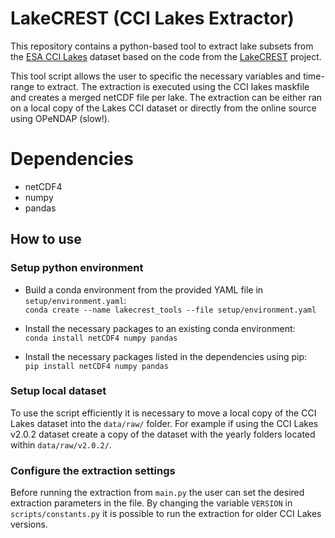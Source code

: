 # LakeCREST (CCI Lakes Extractor)
This repository contains a python-based tool to extract lake subsets from the [ESA CCI Lakes](https://catalogue.ceda.ac.uk/uuid/a07deacaffb8453e93d57ee214676304) dataset based on the code from the [LakeCREST](https://climate.esa.int/es/esa-climate/esa-cci/Fellowships/esa-cci-research-fellowship-elisa-calamita/) project.

This tool script allows the user to specific the necessary variables and time-range to extract. The extraction is executed using the CCI lakes maskfile and creates a merged netCDF file per lake. The extraction can be either ran on a local copy of the Lakes CCI dataset or directly from the online source using OPeNDAP (slow!).

# Dependencies
- netCDF4
- numpy
- pandas

## How to use
### Setup python environment
- Build a conda environment from the provided YAML file in `setup/environment.yaml`:<br/>
`conda create --name lakecrest_tools --file setup/environment.yaml`

- Install the necessary packages to an existing conda environment:<br/>
`conda install netCDF4 numpy pandas`

- Install the necessary packages listed in the dependencies using pip:<br/>
`pip install netCDF4 numpy pandas`

### Setup local dataset
To use the script efficiently it is necessary to move a local copy of the CCI Lakes dataset into the `data/raw/` folder. For example if using the CCI Lakes v2.0.2 dataset create a copy of the dataset with the yearly folders located within `data/raw/v2.0.2/`.

### Configure the extraction settings
Before running the extraction from `main.py` the user can set the desired extraction parameters in the file. By changing the variable `VERSION` in `scripts/constants.py` it is possible to run the extraction for older CCI Lakes versions.
